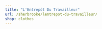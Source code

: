 ```yaml
---
title: "L'Entrepôt Du Travailleur"
url: /sherbrooke/lentrepot-du-travailleur/
shop: clothes
---
```

